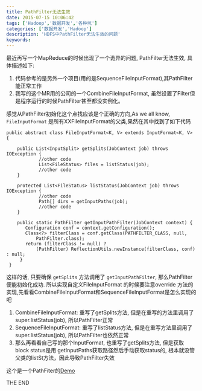 ```yaml
---
title: PathFilter无法生效
date: 2015-07-15 10:06:42
tags: ['Hadoop','数据开发','各种坑']
categories: ['数据开发','Hadoop']
description: 'HDFS中PathFilter无法生效的问题'
keywords:
---
```


最近再写一个MapReduce的时候出现了一个诡异的问题, PathFilter无法生效, 具体描述如下:
1. 代码参考的是另外一个项目(用的是SequenceFileInputFormat),其PathFilter能正常工作
2. 我写的这个MR用的公司的一个CombineFileInputFormat, 虽然设置了Filter但是程序运行的时候PathFilter甚至都没实例化。

感觉从PathFilter初始化这个点找应该是个正确的方向,As we all know, `FileInputFormat` 是所有XXFileInputFormat的父类,果然在其中找到了如下代码

```
public abstract class FileInputFormat<K, V> extends InputFormat<K, V>  {

    public List<InputSplit> getSplits(JobContext job) throws IOException {
            //other code
            List<FileStatus> files = listStatus(job);
            //other code
    }

    protected List<FileStatus> listStatus(JobContext job) throws IOException {
            //other code
            Path[] dirs = getInputPaths(job);
            //other code
    }

    public static PathFilter getInputPathFilter(JobContext context) {
       Configuration conf = context.getConfiguration();
       Class<?> filterClass = conf.getClass(PATHFILTER_CLASS, null,
           PathFilter.class);
       return (filterClass != null) ?
           (PathFilter) ReflectionUtils.newInstance(filterClass, conf) : null;
     }
 }

```
这样的话, 只要确保 `getSplits` 方法调用了 `getInputPathFilter`, 那么PathFilter便能初始化成功. 所以实现自定义FileInputFormat
的时候要注意override 方法的实现,先看看CombineFileInputFormat和SequenceFileInputFormat是怎么实现的吧

1. CombineFileInputFormat: 重写了getSplits方法, 但是在重写的方法里调用了 super.listStatus(job), 所以PathFilter正常
2. SequenceFileInputFormat: 重写了listStatus方法, 但是在重写方法里调用了 super.listStatus(job), 所以PathFilter也依然正常
3. 那么再看看自己写的那个InputFormat, 也重写了getSplits方法, 但是获取block status是用 getInputPaths获取路径然后手动获取status的, 根本就没管 父类的listSt方法，因此导致PathFilter失效

这个是一个PathFiter的[Demo](https://gist.github.com/superalsrk/d8a33c5ce56b2bac89ab)

THE END
